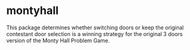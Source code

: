 # montyhall
This package determines whether switching doors or keep the original contestant door selection is a winning strategy for the original 3 doors version of the Monty Hall Problem Game.
